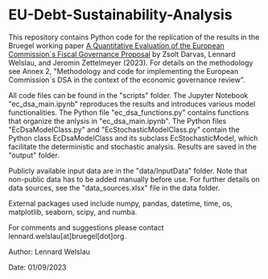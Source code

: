 # EU-Debt-Sustainability-Analysis

This repository contains Python code for the replication of the results in the Bruegel working paper [A Quantitative Evaluation of the European Commission´s Fiscal Governance Proposal](https://www.bruegel.org/working-paper/quantitative-evaluation-european-commissions-fiscal-governance-proposal) by Zsolt Darvas, Lennard Welslau, and Jeromin Zettelmeyer (2023). For details on the methodology see Annex 2, "Methodology and code for implementing the European Commission´s DSA in the context of the economic governance review".

All code files can be found in the "scripts" folder. The Jupyter Notebook "ec_dsa_main.ipynb" reproduces the results and introduces various model functionalities. The Python file "ec_dsa_functions.py" contains functions that organize the anlysis in "ec_dsa_main.ipynb". The Python files "EcDsaModelClass.py" and "EcStochasticModelClass.py" contain the Python class EcDsaModelClass and its subclass EcStochasticModel, which facilitate the deterministic and stochastic analysis. Results are saved in the "output" folder. 

Publicly available input data are in the "data/InputData" folder. Note that non-public data has to be added manually before use. For further details on data sources, see the "data_sources.xlsx" file in the data folder.

External packages used include numpy, pandas, datetime, time, os, matplotlib, seaborn, scipy, and numba.

For comments and suggestions please contact lennard.welslau[at]bruegel[dot]org.

Author: Lennard Welslau

Date: 01/09/2023
